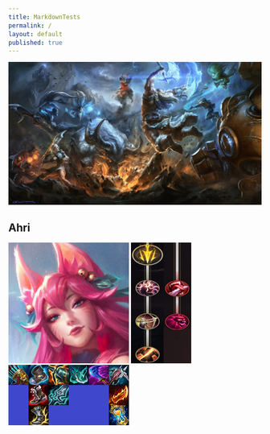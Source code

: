 ```yaml
---
title: MarkdownTests
permalink: /
layout: default
published: true
---
```

![bg](https://github.com/UnpixeltGuard/unpixeltguard.github.io/blob/main/Off_Meta_Builds/Background.gif?raw=true)

## Ahri

<img src="/Off_Meta_Builds/Ahri/240x240.png" width="240" height="240">
<img src="/Off_Meta_Builds/Ahri/Runes.png" width="120" height="240">
<br><img src="/Off_Meta_Builds/Ahri/Items.png" width="240" height="120">

